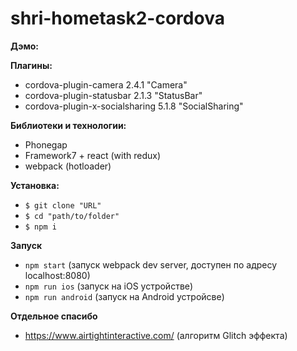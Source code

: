 # shri-hometask2-cordova

**Дэмо:**

**Плагины:**
 * cordova-plugin-camera 2.4.1 "Camera"
 * cordova-plugin-statusbar 2.1.3 "StatusBar"
 * cordova-plugin-x-socialsharing 5.1.8 "SocialSharing"

**Библиотеки и технологии:**
 * Phonegap
 * Framework7 + react (with redux)
 * webpack (hotloader)

**Установка:**
 * ``$ git clone "URL" ``
 * ``$ cd "path/to/folder"``
 * ``$ npm i``

**Запуск**
 * ``npm start`` (запуск webpack dev server, доступен по адресу localhost:8080)
 * ``npm run ios`` (запуск на iOS устройстве)
 * ``npm run android`` (запуск на Android устройсве)
 
**Отдельное спасибо**
 * https://www.airtightinteractive.com/ (алгоритм Glitch эффекта)
